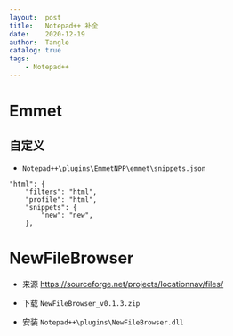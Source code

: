```yaml
---
layout:  post
title:   Notepad++ 补全
date:    2020-12-19
author:  Tangle
catalog: true
tags:
    - Notepad++
---
```


# Emmet

## 自定义

- `Notepad++\plugins\EmmetNPP\emmet\snippets.json`

```
"html": {
    "filters": "html",
    "profile": "html",
    "snippets": {
        "new": "new",
    },
```

# NewFileBrowser

- 来源 <https://sourceforge.net/projects/locationnav/files/>

- 下载 `NewFileBrowser_v0.1.3.zip`

- 安装 `Notepad++\plugins\NewFileBrowser.dll`
